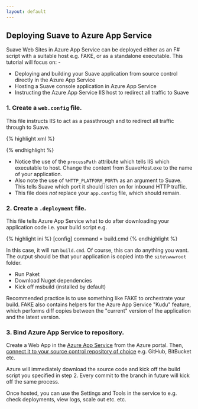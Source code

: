 ```yaml
---
layout: default
---
```


Deploying Suave to Azure App Service
------------------------------------

Suave Web Sites in Azure App Service can be deployed either as an F# script with a suitable host e.g. FAKE, or as a standalone executable. This tutorial will focus on: -

* Deploying and building your Suave application from source control directly in the Azure App Service  
* Hosting a Suave console application in Azure App Service
* Instructing the Azure App Service IIS host to redirect all traffic to Suave

### 1. Create a ``web.config`` file.
This file instructs IIS to act as a passthrough and to redirect all traffic through to Suave.

{% highlight xml %}
<?xml version="1.0" encoding="UTF-8"?>
<configuration>
  <system.webServer>
    <handlers>
      <remove name="httpplatformhandler" />
      <add name="httpplatformhandler" path="*" verb="*" modules="httpPlatformHandler" resourceType="Unspecified"/>
    </handlers>
    <httpPlatform stdoutLogEnabled="true" stdoutLogFile=".\suave.log" startupTimeLimit="20" processPath="%HOME%\site\wwwroot\SuaveHost.exe" arguments="%HTTP_PLATFORM_PORT%"/>
  </system.webServer>
</configuration>
{% endhighlight %}

* Notice the use of the ``processPath`` attribute which tells IIS which executable to host. Change the content from SuaveHost.exe to the name of your application.
* Also note the use of ``%HTTP_PLATFORM_PORT%`` as an argument to Suave. This tells Suave which port it should listen on for inbound HTTP traffic.
* This file does *not* replace your ``app.config`` file, which should remain.

### 2. Create a ``.deployment`` file.
This file tells Azure App Service what to do after downloading your application code i.e. your build script e.g.

{% highlight ini %}
[config]
command = build.cmd
{% endhighlight %}

In this case, it will run ``build.cmd``. Of course, this can do anything you want. The output should be that your application is copied into the ``site\wwwroot`` folder.
 
 * Run Paket
 * Download Nuget dependencies
 * Kick off msbuild (installed by default)
 
Recommended practice is to use something like FAKE to orchestrate your build. FAKE also contains helpers for the Azure App Service "Kudu" feature, which performs diff copies between the "current" version of the application and the latest version.

### 3. Bind Azure App Service to repository.
Create a Web App in the [Azure App Service](https://azure.microsoft.com/en-us/services/app-service/) from the Azure portal. Then, [connect it to your source control repository of choice](https://azure.microsoft.com/en-us/documentation/articles/web-sites-publish-source-control/) e.g. GitHub, BitBucket etc. 

Azure will immediately download the source code and kick off the build script you specified in step 2. Every commit to the branch in future will kick off the same process.

Once hosted, you can use the Settings and Tools in the service to e.g. check deployments, view logs, scale out etc. etc.
